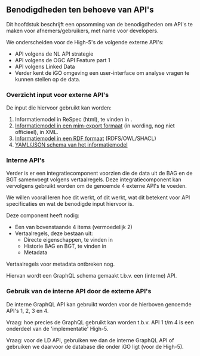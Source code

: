 ## Benodigdheden ten behoeve van API's

Dit hoofdstuk beschrijft een opsomming van de benodigdheden om API's te maken voor afnemers/gebruikers, met name voor developers.  

We onderscheiden voor de High-5's de volgende externe API's: 

* API volgens de NL API strategie
* API volgens de OGC API Feature part 1
* API volgens Linked Data
* Verder kent de iGO omgeving een user-interface om analyse vragen te kunnen stellen op de data. 

### Overzicht input voor externe API's 

De input die hiervoor gebruikt kan worden: 

1. Informatiemodel in ReSpec (html), te vinden in [](#imsor-gebouw-0). 
2. [Informatiemodel in een mim-export formaat](https://github.com/Geonovum/disgeo-demo-3a/blob/main/implementatie/imsor-gebouw-high5-20211130.xml) (in wording, nog niet officieel), in XML.
3. [Informatiemodel in een RDF formaat](https://github.com/Geonovum/disgeo-demo-3a/blob/main/implementatie/imsor-gebouw-high5-20211130.ttl) (RDFS/OWL/SHACL)
4. [YAML/JSON schema van het informatiemodel](https://github.com/Geonovum/disgeo-demo-3a/blob/main/implementatie/IMSOR-gebouw-20211130-openapi.yaml)  

### Interne API's 

Verder is er een integratiecomponent voorzien die de data uit de BAG en de BGT samenvoegt volgens vertaalregels. 
Deze integratiecomponent kan vervolgens gebruikt worden om de genoemde 4 externe API's te voeden. 

We willen vooral leren hoe dit werkt, of dit werkt, wat dit betekent voor API specificaties en wat de benodigde input hiervoor is.

Deze component heeft nodig: 

 * Een van bovenstaande 4 items (vermoedelijk 2)
 * Vertaalregels, deze bestaan uit: 
   * Directe eigenschappen, te vinden in [](#gebouwen-van-bron-naar-sor)
   * Historie BAG en BGT, te vinden in [](#specificatie-van-de-vertaling-van-historie) 
   * Metadata 

<aside class="issue">Vertaalregels voor metadata ontbreken nog.</aside>

Hiervan wordt een GraphQL schema gemaakt t.b.v. een (interne) API.

### Gebruik van de interne API door de externe API's 

De interne GraphQL API kan gebruikt worden voor de hierboven genoemde API's 1, 2, 3 en 4. 

Vraag: hoe precies de GraphQL gebruikt kan worden t.b.v. API 1 t/m 4 is een onderdeel van de 'implementatie' High-5.  

Vraag: voor de LD API, gebruiken we dan de interne GraphQL API of gebruiken we daarvoor de database die onder iGO ligt (voor de High-5). 
